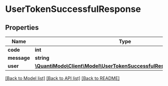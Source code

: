 # UserTokenSuccessfulResponse

## Properties
Name | Type | Description | Notes
------------ | ------------- | ------------- | -------------
**code** | **int** | Status code | 
**message** | **string** | Message | 
**user** | [**\QuantiModo\Client\Model\UserTokenSuccessfulResponseInnerUserField**](UserTokenSuccessfulResponseInnerUserField.md) |  | 

[[Back to Model list]](../README.md#documentation-for-models) [[Back to API list]](../README.md#documentation-for-api-endpoints) [[Back to README]](../README.md)


